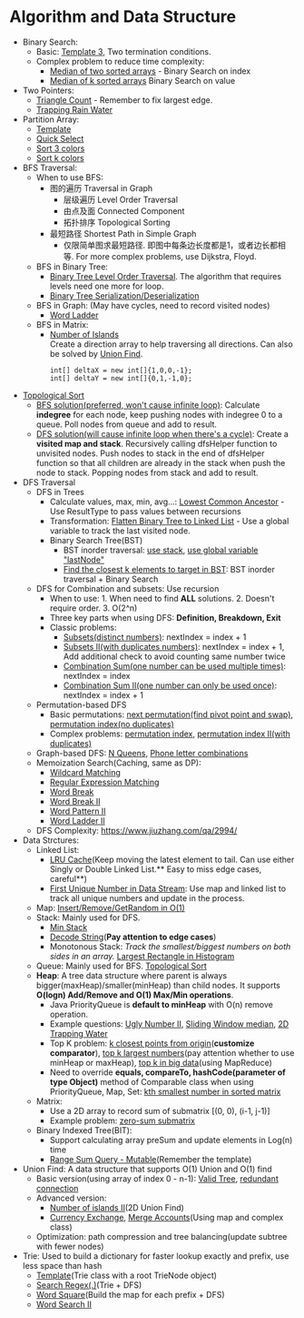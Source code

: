 # Algorithm and Data Structure

- Binary Search:
  - Basic: [Template 3](https://aaronice.gitbooks.io/lintcode/content/knowledge/binary-search.html), Two termination conditions.
  - Complex problem to reduce time complexity:
    - [Median of two sorted arrays](https://www.lintcode.com/problem/median-of-two-sorted-arrays/description) - Binary Search on index
    - [Median of k sorted arrays](https://www.lintcode.com/problem/median-of-k-sorted-arrays/description) Binary Search on value
- Two Pointers:
  - [Triangle Count](https://www.lintcode.com/problem/triangle-count/description) - Remember to fix largest edge.  
  - [Trapping Rain Water](https://www.lintcode.com/problem/trapping-rain-water/description)
- Partition Array:
  - [Template](https://www.lintcode.com/problem/partition-array/description)
  - [Quick Select](https://www.lintcode.com/problem/kth-largest-element/description)
  - [Sort 3 colors](https://www.lintcode.com/problem/sort-colors/my-submissions)
  - [Sort k colors](https://www.lintcode.com/problem/sort-colors-ii/description)  
- BFS Traversal:
  - When to use BFS:
    - 图的遍历 Traversal in Graph
      - 层级遍历 Level Order Traversal
      - 由点及面 Connected Component
      - 拓扑排序 Topological Sorting
    - 最短路径 Shortest Path in Simple Graph
      - 仅限简单图求最短路径. 即图中每条边长度都是1，或者边长都相等. For more complex problems, use Dijkstra, Floyd.
  - BFS in Binary Tree: 
    - [Binary Tree Level Order Traversal](https://www.lintcode.com/problem/binary-tree-level-order-traversal/). The algorithm that requires levels need one more for loop.
    - [Binary Tree Serialization/Deserialization](https://www.lintcode.com/problem/serialize-and-deserialize-binary-tree/description)
  - BFS in Graph: (May have cycles, need to record visited nodes)
    - [Word Ladder](https://www.lintcode.com/problem/word-ladder/description)
  - BFS in Matrix: 
    - [Number of Islands](https://www.lintcode.com/problem/number-of-islands/description)  
      Create a direction array to help traversing all directions. Can also be solved by [Union Find](https://www.lintcode.com/problem/graph-valid-tree/description).
      ``` 
      int[] deltaX = new int[]{1,0,0,-1};
      int[] deltaY = new int[]{0,1,-1,0};
      ```
- [Topological Sort](https://www.lintcode.com/problem/topological-sorting/description)
  - [BFS solution(preferred, won't cause infinite loop)](https://www.geeksforgeeks.org/topological-sorting-indegree-based-solution/): Calculate **indegree** for each node, keep pushing nodes with indegree 0 to a queue. Poll nodes from queue and add to result.
  - [DFS solution(will cause infinite loop when there's a cycle)](https://www.geeksforgeeks.org/topological-sorting/): Create a **visited map and stack**. Recursively calling dfsHelper function to unvisited nodes. Push nodes to stack in the end of dfsHelper function so that all children are already in the stack when push the node to stack. Popping nodes from stack and add to result.
- DFS Traversal
  - DFS in Trees
    - Calculate values, max, min, avg...: [Lowest Common Ancestor](https://www.lintcode.com/problem/lowest-common-ancestor/description) - Use ResultType to pass values between recursions
    - Transformation: [Flatten Binary Tree to Linked List](https://www.lintcode.com/problem/flatten-binary-tree-to-linked-list/) - Use a global variable to track the last visited node.
    - Binary Search Tree(BST)
      - BST inorder traversal: [use stack](https://www.lintcode.com/problem/binary-search-tree-iterator/description), [use global variable "lastNode"](https://www.lintcode.com/problem/validate-binary-search-tree/my-submissions)
      - [Find the closest k elements to target in BST](https://www.lintcode.com/problem/closest-binary-search-tree-value-ii/description): BST inorder traversal + Binary Search
  - DFS for Combination and subsets: Use recursion
    - When to use: 1. When need to find **ALL** solutions. 2. Doesn't require order. 3. O(2^n)
    - Three key parts when using DFS: **Definition, Breakdown, Exit**
    - Classic problems:
      - [Subsets(distinct numbers)](https://www.lintcode.com/problem/subsets/description): nextIndex = index + 1
      - [Subsets II(with duplicates numbers)](https://www.lintcode.com/problem/subsets-ii/description): nextIndex = index + 1, Add additional check to avoid counting same number twice
      - [Combination Sum(one number can be used multiple times)](https://www.lintcode.com/problem/combination-sum/description): nextIndex = index
      - [Combination Sum II(one number can only be used once)](https://www.lintcode.com/problem/combination-sum-ii/description): nextIndex = index + 1
  - Permutation-based DFS
    - Basic permutations: [next permutation(find pivot point and swap)](https://www.lintcode.com/problem/next-permutation/description), [permutation index(no duplicates)](https://www.lintcode.com/problem/permutation-index/description)
    - Complex problems: [permutation index](https://www.lintcode.com/problem/permutation-index/description), [permutation index II(with duplicates)](https://www.lintcode.com/problem/permutation-index-ii/description)
  - Graph-based DFS: [N Queens](https://www.lintcode.com/problem/n-queens/description), [Phone letter combinations](https://www.lintcode.com/problem/letter-combinations-of-a-phone-number/description)
  - Memoization Search(Caching, same as DP):
    - [Wildcard Matching](https://www.lintcode.com/problem/wildcard-matching/description)
    - [Regular Expression Matching](https://www.lintcode.com/problem/regular-expression-matching/description)
    - [Word Break](https://www.lintcode.com/problem/word-break/description)
    - [Word Break II](https://www.lintcode.com/problem/word-break-ii/description)
    - [Word Pattern II](https://www.lintcode.com/problem/word-pattern-ii/description)
    - [Word Ladder II](https://www.lintcode.com/problem/word-ladder-ii/description)
  - DFS Complexity: https://www.jiuzhang.com/qa/2994/
- Data Strctures:
  - Linked List:
    - [LRU Cache](https://www.lintcode.com/problem/lru-cache/description)(Keep moving the latest element to tail. Can use either Singly or Double Linked List.** Easy to miss edge cases, careful**)
    - [First Unique Number in Data Stream](https://www.lintcode.com/problem/first-unique-number-in-data-stream/): Use map and linked list to track all unique numbers and update in the process.
  - Map: [Insert/Remove/GetRandom in O(1)](https://www.lintcode.com/problem/insert-delete-getrandom-o1/description)
  - Stack: Mainly used for DFS.
    - [Min Stack](https://www.lintcode.com/problem/min-stack/description)
    - [Decode String](https://www.lintcode.com/problem/decode-string/description)(**Pay attention to edge cases**)
    - Monotonous Stack: _Track the smallest/biggest numbers on both sides in an array._ [Largest Rectangle in Histogram](https://www.lintcode.com/problem/largest-rectangle-in-histogram/description)
  - Queue: Mainly used for BFS. [Topological Sort](https://www.lintcode.com/problem/topological-sorting/description)
  - **Heap**: A tree data structure where parent is always bigger(maxHeap)/smaller(minHeap) than child nodes. It supports **O(logn) Add/Remove and O(1) Max/Min operations**.
    - Java PriorityQueue is **default to minHeap** with O(n) remove operation.
    - Example questions: [Ugly Number II](https://www.lintcode.com/problem/ugly-number-ii/description), [Sliding Window median](https://www.lintcode.com/problem/sliding-window-median/description), [2D Trapping Water](https://www.lintcode.com/problem/trapping-rain-water-ii/description)
    - Top K problem: [k closest points from origin](https://www.lintcode.com/problem/k-closest-points/description)(**customize comparator**), [top k largest numbers](https://www.lintcode.com/problem/top-k-largest-numbers-ii/description)(pay attention whether to use minHeap or maxHeap), [top k in big data](https://www.geeksforgeeks.org/how-to-find-top-n-records-using-mapreduce/)(using MapReduce)
    - Need to override **equals, compareTo, hashCode(parameter of type Object)** method of Comparable class when using PriorityQueue, Map, Set: [kth smallest number in sorted matrix](https://www.lintcode.com/problem/kth-smallest-number-in-sorted-matrix/description)
  - Matrix:
    - Use a 2D array to record sum of submatrix [(0, 0), (i-1, j-1)]
    - Example problem: [zero-sum submatrix](https://www.lintcode.com/problem/submatrix-sum/description)
  - Binary Indexed Tree(BIT):
    - Support calculating array preSum and update elements in Log(n) time
    - [Range Sum Query - Mutable](https://www.lintcode.com/problem/range-sum-query-mutable/description)(Remember the template)
- Union Find: A data structure that supports O(1) Union and O(1) find
  - Basic version(using array of index 0 - n-1): [Valid Tree](https://www.lintcode.com/problem/graph-valid-tree/description), [redundant connection](https://www.lintcode.com/problem/redundant-connection/description)
  - Advanced version:
    - [Number of islands II](https://www.lintcode.com/problem/number-of-islands-ii/description)(2D Union Find)
    - [Currency Exchange](https://leetcode.com/problems/evaluate-division/), [Merge Accounts](https://www.lintcode.com/problem/accounts-merge/description)(Using map and complex class)
  - Optimization: path compression and tree balancing(update subtree with fewer nodes)
- Trie: Used to build a dictionary for faster lookup exactly and prefix, use less space than hash
  - [Template](https://www.lintcode.com/problem/implement-trie-prefix-tree/description)(Trie class with a root TrieNode object)
  - [Search Regex(.)](https://www.lintcode.com/problem/add-and-search-word-data-structure-design/description)(Trie + DFS)
  - [Word Square](https://www.lintcode.com/problem/word-squares/description)(Build the map for each prefix + DFS)
  - [Word Search II](https://www.lintcode.com/problem/word-search-ii/description)
